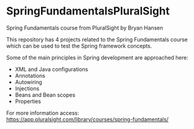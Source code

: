# SpringFundamentalsPluralSight
Spring Fundamentals course from PluralSight by Bryan Hansen

This repository has 4 projects related to the Spring Fundamentals course which can be used to test the Spring framework concepts.

Some of the main principles in Spring development are approached here:
* XML and Java configurations
* Annotations
* Autowiring
* Injections
* Beans and Bean scopes
* Properties

For more information access:
https://app.pluralsight.com/library/courses/spring-fundamentals/
